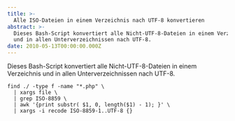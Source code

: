 ```yaml
---
title: >-
  Alle ISO-Dateien in einem Verzeichnis nach UTF-8 konvertieren
abstract: >-
  Dieses Bash-Script konvertiert alle Nicht-UTF-8-Dateien in einem Verzeichnis
  und in allen Unterverzeichnissen nach UTF-8.
date: 2010-05-13T00:00:00.000Z
---
```


Dieses Bash-Script konvertiert alle Nicht-UTF-8-Dateien in einem Verzeichnis und
in allen Unterverzeichnissen nach UTF-8.

    find ./ -type f -name "*.php" \
      | xargs file \
      | grep ISO-8859 \
      | awk '{print substr( $1, 0, length($1) - 1); }' \
      | xargs -i recode ISO-8859-1..UTF-8 {}
